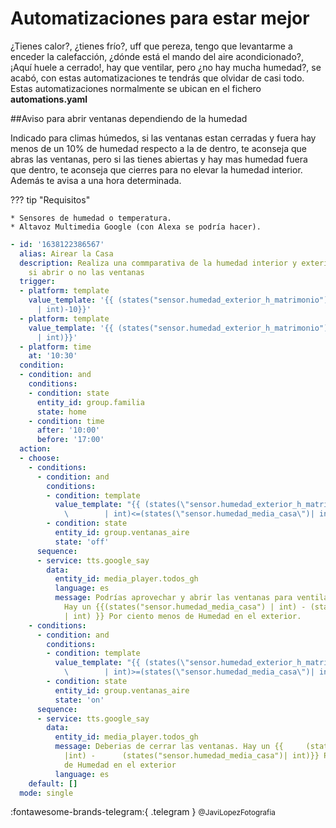 # Automatizaciones para estar mejor

¿Tienes calor?, ¿tienes frío?, uff que pereza, tengo que levantarme a enceder la calefacción, ¿dónde está el mando del aire acondicionado?, ¡Aquí huele a cerrado!, hay que ventilar, pero ¿no hay mucha humedad?, se acabó, con estas automatizaciones te tendrás que olvidar de casi todo. Estas automatizaciones normalmente se ubican en el fichero **automations.yaml**

##Aviso para abrir ventanas dependiendo de la humedad

Indicado para climas húmedos, si las ventanas estan cerradas y fuera hay menos de un 10% de humedad respecto a la de dentro, te aconseja que abras las ventanas, pero si las tienes abiertas y hay mas humedad fuera que dentro, te aconseja que cierres para no elevar la humedad interior. Además te avisa a una hora determinada.

??? tip "Requisitos"

    * Sensores de humedad o temperatura.
    * Altavoz Multimedia Google (con Alexa se podría hacer).

```yaml
- id: '1638122386567'
  alias: Airear la Casa
  description: Realiza una commparativa de la humedad interior y exterior y te aconseja
    si abrir o no las ventanas
  trigger:
  - platform: template
    value_template: '{{ (states("sensor.humedad_exterior_h_matrimonio") | int)<=(states("sensor.humedad_media_casa")
      | int)-10}}'
  - platform: template
    value_template: '{{ (states("sensor.humedad_exterior_h_matrimonio") | int)>=(states("sensor.humedad_media_casa")
      | int)}}'
  - platform: time
    at: '10:30'
  condition:
  - condition: and
    conditions:
    - condition: state
      entity_id: group.familia
      state: home
    - condition: time
      after: '10:00'
      before: '17:00'
  action:
  - choose:
    - conditions:
      - condition: and
        conditions:
        - condition: template
          value_template: "{{ (states(\"sensor.humedad_exterior_h_matrimonio\")\n\
            \        | int)<=(states(\"sensor.humedad_media_casa\")| int)-10}}"
        - condition: state
          entity_id: group.ventanas_aire
          state: 'off'
      sequence:
      - service: tts.google_say
        data:
          entity_id: media_player.todos_gh
          language: es
          message: Podrías aprovechar y abrir las ventanas para ventilar la casa,
            Hay un {{(states("sensor.humedad_media_casa") | int) - (states("sensor.humedad_exterior_h_matrimonio") 
            | int) }} Por ciento menos de Humedad en el exterior.
    - conditions:
      - condition: and
        conditions:
        - condition: template
          value_template: "{{ (states(\"sensor.humedad_exterior_h_matrimonio\")\n\
            \        | int)>=(states(\"sensor.humedad_media_casa\")| int)}}"
        - condition: state
          entity_id: group.ventanas_aire
          state: 'on'
      sequence:
      - service: tts.google_say
        data:
          entity_id: media_player.todos_gh
          message: Deberias de cerrar las ventanas. Hay un {{     (states("sensor.humedad_exterior_h_matrimonio")
            |int) -      (states("sensor.humedad_media_casa")| int)}} Por ciento mas
            de Humedad en el exterior
          language: es
    default: []
  mode: single
```

:fontawesome-brands-telegram:{ .telegram } <small>@JaviLopezFotografia</small> 